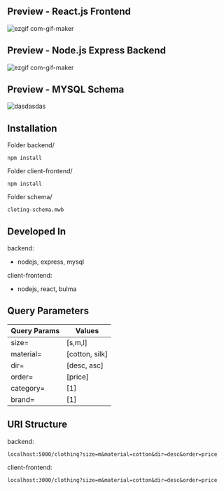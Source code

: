## Preview - React.js Frontend
![ezgif com-gif-maker](https://user-images.githubusercontent.com/65245922/135147757-ce310d3f-3fb0-4ada-9d63-d9428be9c4ee.gif)

## Preview - Node.js Express Backend
![ezgif com-gif-maker](https://user-images.githubusercontent.com/65245922/135597797-1cde2849-7317-4b52-886d-16322e1f3fdb.gif)

## Preview - MYSQL Schema
![dasdasdas](https://user-images.githubusercontent.com/65245922/135150814-e09ff2af-bc32-47ab-b88f-e3e1d8183f84.png)

## Installation
Folder backend/
```
npm install
``` 
Folder client-frontend/
```
npm install
``` 
Folder schema/
```
cloting-schema.mwb
```

## Developed In 
backend: 
 - nodejs, express, mysql

client-frontend:
 - nodejs, react, bulma

## Query Parameters
| Query Params  | Values |
| ------------- | ------------- |
| size=  | [s,m,l]  |
| material=  | [cotton, silk]  |
| dir=  | [desc, asc]  |
| order=  | [price]  |
| category=  | [1]  |
| brand=  | [1]  |

## URI Structure
backend:
```
localhost:5000/clothing?size=m&material=cotton&dir=desc&order=price
```
client-frontend:
```
localhost:3000/clothing?size=m&material=cotton&dir=desc&order=price
```




